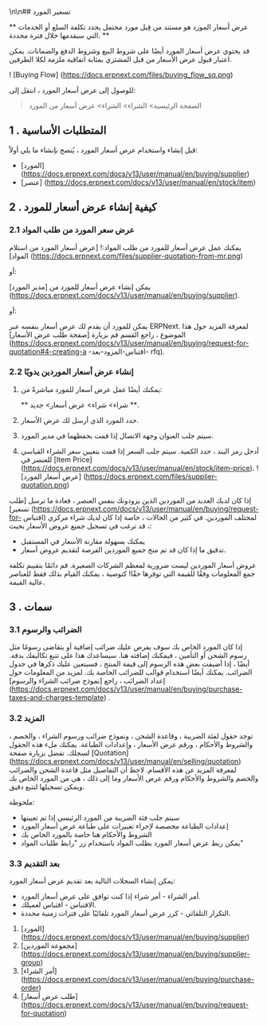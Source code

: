 \n\n## تسعير المورد

** عرض أسعار المورد هو مستند من قِبل مورد محتمل يحدد تكلفة السلع أو الخدمات التي سيقدمها خلال فترة محددة. **

قد يحتوي عرض أسعار المورد أيضًا على شروط البيع وشروط الدفع والضمانات. يمكن اعتبار قبول عرض الأسعار من قبل المشتري بمثابة اتفاقية ملزمة لكلا الطرفين.

! [Buying Flow] (https://docs.erpnext.com/files/buying_flow_sq.png)

للوصول إلى عرض أسعار المورد ، انتقل إلى:

> الصفحة الرئيسية> الشراء> الشراء> عرض أسعار من المورد

## 1 \. المتطلبات الأساسية

قبل إنشاء واستخدام عرض أسعار المورد ، يُنصح بإنشاء ما يلي أولاً:

* [المورد] (https://docs.erpnext.com/docs/v13/user/manual/en/buying/supplier)
* [عنصر] (https://docs.erpnext.com/docs/v13/user/manual/en/stock/item)

## 2 \. كيفية إنشاء عرض أسعار للمورد

### 2.1 عرض سعر المورد من طلب المواد

يمكنك عمل عرض أسعار للمورد من طلب المواد:! [عرض أسعار المورد من استلام المواد] (https://docs.erpnext.com/files/supplier-quotation-from-mr.png)

أو:

يمكن إنشاء عرض أسعار للمورد من [مدير المورد] (https://docs.erpnext.com/docs/v13/user/manual/en/buying/supplier).

أو:

يمكن للمورد أن يقدم لك عرض أسعار بنفسه عبر ERPNext. لمعرفة المزيد حول هذا الموضوع ، راجع القسم قم بزيارة [صفحة طلب عرض الأسعار] (https://docs.erpnext.com/docs/v13/user/manual/en/buying/request-for-quotation#4-creating-a -اقتباس-المزود-بعد- rfq).

### 2.2 إنشاء عرض أسعار الموردين يدويًا

1. يمكنك أيضًا عمل عرض أسعار للمورد مباشرةً من:
    
    ** شراء> شراء> عرض أسعار> جديد **.
    
2. حدد المورد الذي أرسل لك عرض الأسعار.
3. سيتم جلب العنوان وجهة الاتصال إذا قمت بحفظهما في مدير المورد.
4. أدخل رمز البند ، حدد الكمية. سيتم جلب السعر إذا قمت بتعيين سعر الشراء القياسي للعنصر في [Item Price] (https://docs.erpnext.com/docs/v13/user/manual/en/stock/item-price). ! [عرض أسعار المورد] (https://docs.erpnext.com/files/supplier-quotation.png)

إذا كان لديك العديد من الموردين الذين يزودونك بنفس العنصر ، فعادة ما ترسل [طلب تسعير] (https://docs.erpnext.com/docs/v13/user/manual/en/buying/request-for- اقتباس) لمختلف الموردين. في كثير من الحالات ، خاصة إذا كان لديك شراء مركزي ، قد ترغب في تسجيل جميع عروض الأسعار بحيث:

* يمكنك بسهولة مقارنة الأسعار في المستقبل
* تدقيق ما إذا كان قد تم منح جميع الموردين الفرصة لتقديم عروض أسعار.

عروض أسعار الموردين ليست ضرورية لمعظم الشركات الصغيرة. قم دائمًا بتقييم تكلفة جمع المعلومات وفقًا للقيمة التي توفرها حقًا! كتوصية ، يمكنك القيام بذلك فقط للعناصر عالية القيمة.

## 3 \. سمات

### 3.1 الضرائب والرسوم

إذا كان المورد الخاص بك سوف يفرض عليك ضرائب إضافية أو يتقاضى رسومًا مثل رسوم الشحن أو التأمين ، فيمكنك إضافته هنا. سيساعدك هذا على تتبع تكاليفك بدقة. أيضًا ، إذا أضيفت بعض هذه الرسوم إلى قيمة المنتج ، فسيتعين عليك ذكرها في جدول الضرائب. يمكنك أيضًا استخدام قوالب للضرائب الخاصة بك. لمزيد من المعلومات حول إعداد الضرائب ، راجع [نموذج ضرائب الشراء والرسوم] (https://docs.erpnext.com/docs/v13/user/manual/en/buying/purchase-taxes-and-charges-template) .

### 3.2 المزيد

توجد حقول لفئة الضريبة ، وقاعدة الشحن ، ونموذج ضرائب ورسوم الشراء ، والخصم ، والشروط والأحكام ، ورقم عرض الأسعار ، وإعدادات الطباعة. يمكنك ملء هذه الحقول لسجلك. تفضل بزيارة صفحة [Quotation] (https://docs.erpnext.com/docs/v13/user/manual/en/selling/quotation) لمعرفة المزيد عن هذه الأقسام. لاحظ أن التفاصيل مثل قاعدة الشحن والضرائب والخصم والشروط والأحكام ورقم عرض الأسعار وما إلى ذلك ، هي من المورد الخاص بك ويمكن تسجيلها لتتبع دقيق.

ملحوظة:

* سيتم جلب فئة الضريبة من المورد الرئيسي إذا تم تعيينها
* إعدادات الطباعة مخصصة لإجراء تغييرات على طباعة عرض أسعار المورد
* الشروط والأحكام هنا خاصة بالمورد الخاص بك
* يمكن ربط عرض أسعار المورد بطلب المواد باستخدام زر "رابط طلبات المواد"

### 3.3 بعد التقديم

يمكن إنشاء السجلات التالية بعد تقديم عرض أسعار المورد:

* أمر الشراء - أمر شراء إذا كنت توافق على عرض أسعار المورد.
* الاقتباس - اقتباس لعميلك.
* التكرار التلقائي - كرر عرض أسعار المورد تلقائيًا على فترات زمنية محددة.

1. [المورد] (https://docs.erpnext.com/docs/v13/user/manual/en/buying/supplier)
2. [مجموعة الموردين] (https://docs.erpnext.com/docs/v13/user/manual/en/buying/supplier-group)
3. [أمر الشراء] (https://docs.erpnext.com/docs/v13/user/manual/en/buying/purchase-order)
4. [طلب عرض أسعار] (https://docs.erpnext.com/docs/v13/user/manual/en/buying/request-for-quotation)